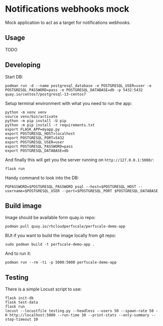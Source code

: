 Notifications webhooks mock
===========================

Mock application to act as a target for notifications webhooks.

Usage
-----

TODO

Developing
----------

Start DB:

    podman run -d --name postgresql_database -e POSTGRESQL_USER=user -e POSTGRESQL_PASSWORD=pass -e POSTGRESQL_DATABASE=db -p 5432:5432 quay.io/centos7/postgresql-13-centos7

Setup terminal environment with what you need to run the app:

    python -m venv venv
    source venv/bin/activate
    python -m pip install -U pip
    python -m pip install -r requirements.txt
    export FLASK_APP=myapp.py
    export POSTGRESQL_HOST=localhost
    export POSTGRESQL_PORT=5432
    export POSTGRESQL_USER=user
    export POSTGRESQL_PASSWORD=pass
    export POSTGRESQL_DATABASE=db

And finally this will get you the server running on `http://127.0.0.1:5000/`:

    flask run

Handy command to look into the DB:

    PGPASSWORD=$POSTGRESQL_PASSWORD psql --host=$POSTGRESQL_HOST --username=$POSTGRESQL_USER --port=$POSTGRESQL_PORT $POSTGRESQL_DATABASE


Build image
-----------

Image should be available form quay.io repo:

    podman pull quay.io/rhcloudperfscale/perfscale-demo-app

BUt if you want to build the image locally from git repo:

    sudo podman build -t perfscale-demo-app .

And to run it:

    podman run --rm -ti -p 5000:5000 perfscale-demo-app


Testing
-------

There is a simple Locust script to use:

    flask init-db
    flask test-data
    flask run
    locust --locustfile testing.py --headless --users 50 --spawn-rate 50 -H http://localhost:5000 --run-time 30 --print-stats --only-summary --stop-timeout 10
